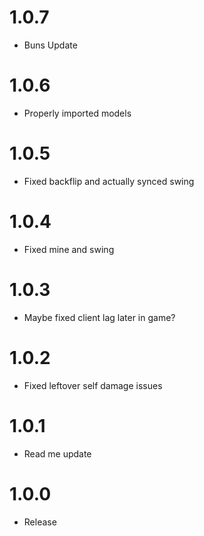 # 1.0.7

- Buns Update

# 1.0.6

- Properly imported models 

# 1.0.5 

- Fixed backflip and actually synced swing

# 1.0.4

- Fixed mine and swing

# 1.0.3

- Maybe fixed client lag later in game?

# 1.0.2

- Fixed leftover self damage issues

# 1.0.1

- Read me update

# 1.0.0

- Release